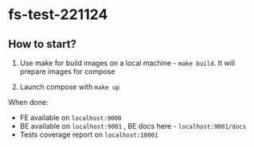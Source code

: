 # fs-test-221124

## How to start?
1) Use make for build images on a local machine - ```make build```.
It will prepare images for compose

2) Launch compose with ```make up```

When done:
- FE available on `localhost:9000`
- BE available on `localhost:9001` , BE docs here - `localhost:9001/docs`
- Tests coverage report on `localhost:10001`